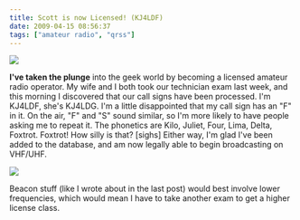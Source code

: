 ```yaml
---
title: Scott is now Licensed! (KJ4LDF)
date: 2009-04-15 08:56:37
tags: ["amateur radio", "qrss"]
---
```




<div class="text-center img-border">

![](https://swharden.com/static/2009/04/15/qrss.jpg)

</div>

__I've taken the plunge__ into the geek world by becoming a licensed amateur radio operator. My wife and I both took our technician exam last week, and this morning I discovered that our call signs have been processed. I'm KJ4LDF, she's KJ4LDG. I'm a little disappointed that my call sign has an "F" in it. On the air, "F" and "S" sound similar, so I'm more likely to have people asking me to repeat it. The phonetics are Kilo, Juliet, Four, Lima, Delta, Foxtrot. Foxtrot! How silly is that? [sighs] Either way, I'm glad I've been added to the database, and am now legally able to begin broadcasting on VHF/UHF.

<div class="text-center img-border">

![](https://swharden.com/static/2009/04/15/radiospec.png)

</div>

Beacon stuff (like I wrote about in the last post) would best involve lower frequencies, which would mean I have to take another exam to get a higher license class.